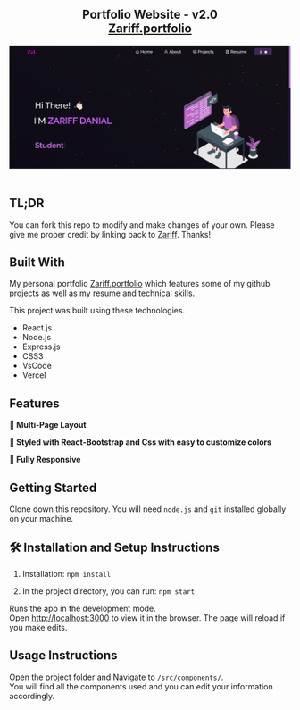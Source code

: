 <h2 align="center">
  Portfolio Website - v2.0<br/>
  <a href="https://portfolioo-beta.vercel.app/" target="_blank">Zariff.portfolio</a>
</h2>
<div align="center">
  <img alt="Demo" src="./Images/readme-img.png" />
</div>

<br/>




## TL;DR

You can fork this repo to modify and make changes of your own. Please give me proper credit by linking back to [Zariff](https://github.com/zazarip/Portfolio). Thanks!

## Built With

My personal portfolio <a href="https://portfolioo-beta.vercel.app/" target="_blank">Zariff.portfolio</a> which features some of my github projects as well as my resume and technical skills.<br/>

This project was built using these technologies.

- React.js
- Node.js
- Express.js
- CSS3
- VsCode
- Vercel

## Features

**📖 Multi-Page Layout**

**🎨 Styled with React-Bootstrap and Css with easy to customize colors**

**📱 Fully Responsive**

## Getting Started

Clone down this repository. You will need `node.js` and `git` installed globally on your machine.

## 🛠 Installation and Setup Instructions

1. Installation: `npm install`

2. In the project directory, you can run: `npm start`

Runs the app in the development mode.\
Open [http://localhost:3000](http://localhost:3000) to view it in the browser.
The page will reload if you make edits.

## Usage Instructions

Open the project folder and Navigate to `/src/components/`. <br/>
You will find all the components used and you can edit your information accordingly.


